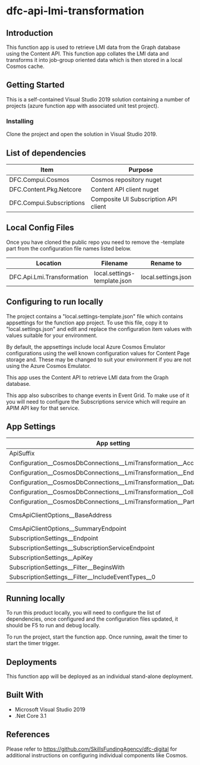 # dfc-api-lmi-transformation
## Introduction

This function app is used to retrieve LMI data from the Graph database using the Content API.
This function app collates the LMI data and transforms it into job-group oriented data which is then stored in a local Cosmos cache.

## Getting Started

This is a self-contained Visual Studio 2019 solution containing a number of projects (azure function app with associated unit test project).

### Installing

Clone the project and open the solution in Visual Studio 2019.

## List of dependencies

|Item	|Purpose|
|-------|-------|
DFC.Compui.Cosmos | Cosmos repository nuget |
DFC.Content.Pkg.Netcore | Content API client nuget |
DFC.Compui.Subscriptions | Composite UI Subscription API client |


## Local Config Files

Once you have cloned the public repo you need to remove the -template part from the configuration file names listed below.

| Location | Filename | Rename to |
|-------|-------|-------|
| DFC.Api.Lmi.Transformation |local.settings-template.json | local.settings.json |

## Configuring to run locally

The project contains a "local.settings-template.json" file which contains appsettings for the function app project. To use this file, copy it to "local.settings.json" and edit and replace the configuration item values with values suitable for your environment.

By default, the appsettings include local Azure Cosmos Emulator configurations using the well known configuration values for Content Page storage and. These may be changed to suit your environment if you are not using the Azure Cosmos Emulator.

This app uses the Content API to retrieve LMI data from the Graph database. 

This app also subscribes to change events in Event Grid. To make use of it you will need to configure the Subscriptions service which will require an APIM API key for that service.

## App Settings

| App setting | Value |
|-------|-------|
ApiSuffix | dev |
Configuration__CosmosDbConnections__LmiTransformation__AccessKey | __CosmosAccessKey__ |
Configuration__CosmosDbConnections__LmiTransformation__EndpointUrl | __CosmosEndpoint__ |
Configuration__CosmosDbConnections__LmiTransformation__DatabaseId | dfc-api-lmi-transformation |
Configuration__CosmosDbConnections__LmiTransformation__CollectionId | job-groups |
Configuration__CosmosDbConnections__LmiTransformation__PartitionKey | /PartitionKey |
CmsApiClientOptions__BaseAddress | https://dfc-dev-api-cont-fa.azurewebsites.net/api/execute/ |
CmsApiClientOptions__SummaryEndpoint | lmisoc |
SubscriptionSettings__Endpoint | __ThisFunctionAppBaseAddress__/lmi/webhook |
SubscriptionSettings__SubscriptionServiceEndpoint | __SubscriptionServiceEndpoint__ |
SubscriptionSettings__ApiKey | __SubscriptionServiceApimKey__ |
SubscriptionSettings__Filter__BeginsWith | /dfc-api-lmi-import/ |
SubscriptionSettings__Filter__IncludeEventTypes__0 | published |

## Running locally

To run this product locally, you will need to configure the list of dependencies, once configured and the configuration files updated, it should be F5 to run and debug locally.

To run the project, start the function app. Once running, await the timer to start the timer trigger.

## Deployments

This function app will be deployed as an individual stand-alone deployment.

## Built With

* Microsoft Visual Studio 2019
* .Net Core 3.1

## References

Please refer to https://github.com/SkillsFundingAgency/dfc-digital for additional instructions on configuring individual components like Cosmos.
